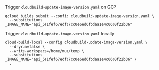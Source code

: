 Trigger `cloudbuild-update-image-version.yaml` on GCP
```shell
gcloud builds submit --config cloudbuild-update-image-version.yaml \
  --substitutions _IMAGE_NAME="api_5a1fef67edf67cc0e6ed6fbdaa1e4c06c0f22b36"
```

Trigger `cloudbuild-update-image-version.yaml` locally
```shell
cloud-build-local --config cloudbuild-update-image-version.yaml \
  --dryrun=false \
  --write-workspace=/home/mue/temp \
  --substitutions _IMAGE_NAME="api_5a1fef67edf67cc0e6ed6fbdaa1e4c06c0f22b36" \
  .
```
